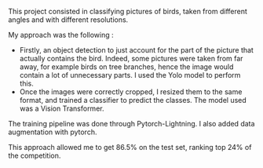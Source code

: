 This project consisted in classifying pictures of birds, taken from different angles and with different resolutions.

My approach was the following : 

- Firstly, an object detection to just account for the part of the picture that actually contains the bird. Indeed, some pictures were taken from far away, for example birds on tree branches, hence the image would contain a lot of unnecessary parts. I used the Yolo model to perform this.
- Once the images were correctly cropped, I resized them to the same format, and trained a classifier to predict the classes. The model used was a Vision Transformer.

The training pipeline was done through Pytorch-Lightning. I also added data augmentation with pytorch.

This approach allowed me to get 86.5% on the test set, ranking top 24% of the competition.

